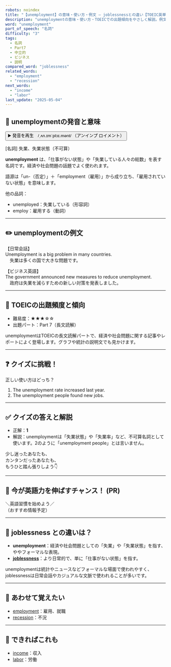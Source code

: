 ```yaml
---
robots: noindex
title: "【unemployment】の意味・使い方・例文 ― joblessnessとの違い【TOEIC英単語】"
description: "unemploymentの意味・使い方・TOEICでの出題傾向をやさしく解説。例文・クイズ付きでjoblessnessとの違いもわかりやすく学べます。"
word: "unemployment"
part_of_speech: "名詞"
difficulty: "3"
tags:
  - 名詞
  - Part7
  - 中立的
  - ビジネス
  - 説明
compared_word: "joblessness"
related_words:
  - "employment"
  - "recession"
next_words:
  - "income"
  - "labor"
last_update: "2025-05-04"
---
```


## 🔰 unemploymentの発音と意味

<button class="play-audio" onclick="playTTS('unemployment')">
  <span class="play-audio-main">
    ▶️ 発音を再生　/ˌʌn.ɪmˈplɔɪ.mənt/
  </span>
  <span class="play-audio-sub">
    （アンインプ ロイメント）
  </span>
</button>

[名詞] 失業、失業状態（不可算）

**unemployment** は、「仕事がない状態」や「失業している人々の総数」を表す名詞です。経済や社会問題の話題でよく使われます。

語源は「un-（否定）」＋「employment（雇用）」から成り立ち、「雇用されていない状態」を意味します。

他の品詞：  
- unemployed：失業している（形容詞）
- employ：雇用する（動詞）

---

## ✏️ unemploymentの例文

【日常会話】  
Unemployment is a big problem in many countries.  
　失業は多くの国で大きな問題です。

【ビジネス英語】  
The government announced new measures to reduce unemployment.  
　政府は失業を減らすための新しい対策を発表しました。

---

## 🎯 TOEICの出題頻度と傾向

- 難易度：★★★☆☆
- 出題パート：Part 7（長文読解）

unemploymentはTOEICの長文読解パートで、経済や社会問題に関する記事やレポートによく登場します。グラフや統計の説明文でも見かけます。

---

## ❓ クイズに挑戦！

正しい使い方はどっち？

1. The unemployment rate increased last year.  
2. The unemployment people found new jobs.

---

## ✅ クイズの答えと解説

- 正解：**1**
- 解説：unemploymentは「失業状態」や「失業率」など、不可算名詞として使います。2のように「unemployment people」とは言いません。

少し迷ったあなたも、  
カンタンだったあなたも、  
もうひと踏ん張りしよう👇️

---

## 🚀 今が英語力を伸ばすチャンス！ (PR)

<div class="info-center">
＼英語習慣を始めよう／<br>  
（おすすめ情報予定）
</div>

---

## 🤔  joblessness との違いは？

- **unemployment**：経済や社会問題としての「失業」や「失業状態」を指す、ややフォーマルな表現。
- **[joblessness](/word/joblessness/)**：より日常的で、単に「仕事がない状態」を指す。

unemploymentは統計やニュースなどフォーマルな場面で使われやすく、joblessnessは日常会話やカジュアルな文脈で使われることが多いです。

---

## 🧩 あわせて覚えたい

- [employment](/word/employment/)：雇用、就職
- [recession](/word/recession/)：不況

---

## 📖 できればこれも

- [income](/word/income/)：収入
- [labor](/word/labor/)：労働

<!-- cvid: aid04_bid13 -->
